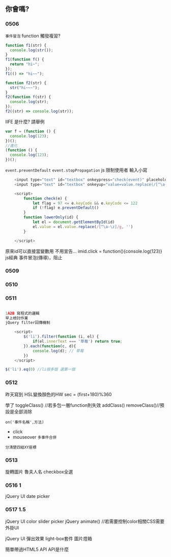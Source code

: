 ## 你會嗎?

### 0506
`事件冒泡`
function 觸發複習?

```js
function f1(str) {
  console.log(str());
}
f1(function f() {
  return "hi~";
});
f1(() => "hi~~");
```

```js
function f2(str) {
  str("hi~~~");
}
f2(function f(str) {
  console.log(str);
});
f2((str) => console.log(str));
```

IIFE 是什麼? 請舉例

```js
var f = (function () {
  console.log(123);
})();
//進化
(function () {
  console.log(123);
})();
```

`event.preventDefault`
`event.stopPropagation`
js 限制使用者 輸入小寫

```js
    <input type="text" id="textbox" onkeypress="check(event)" placeholder="pD">
    <input type="text" id="textbox" onkeyup="value=value.replace(/[^\a-\z]/g,'')">

    <script>
        function check(e) {
            let flag = 97 <= e.keyCode && e.keyCode <= 122
            if (!flag) e.preventDefault()
        }
        function lowerOnly(id) {
            let el = document.getElementById(id)
            el.value = el.value.replace(/[^\a-\z]/g, '')
        }

    </script>
```

原來id可以直接當變數用 不用宣告...
imid.click = function(){console.log(123)}
js經典 事件冒泡(傳導)，阻止

### 0509
### 0510

### 0511

```js

1A2B 寫程式的邏輯
早上檢討作業
jQuery filter回傳機制

    <script>
        $('li').filter(function (i, el) {
            if(el.innerText === '草莓') return true;
        }).each(function(c, d){
            console.log(d); // 草莓
        })
    </script>

$('li').eq(0) //li很多個 選第一個
```

### 0512
昨天寫到 HSL變換顏色的HW
sec = (first+180)%360

學了
toggleClass() //若多包一層function則失效
addClass()
removeClass()//預設是全部消除

`on('事件名稱',方法)`
- click
- mouseover
`多事件合併`

`分清楚四組XY座標`


### 0513

旋轉圖片
魯夫人名
checkbox全選

### 0516 1
jQuery UI
date picker
### 0517 1.5
jQuery UI
color slider picker
jQuery 
animate() //若需要控制color相關CSS需要外掛UI

jQuery UI 彈出效果
light-box套件 圖片燈箱

簡單帶過HTML5 API
API是什麼
